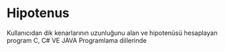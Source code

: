 # Hipotenus
Kullanıcıdan dik kenarlarının uzunluğunu alan ve hipotenüsü hesaplayan program
C, C# VE JAVA Programlama dillerinde
